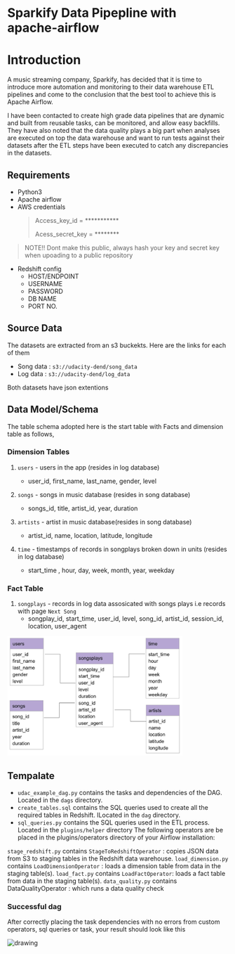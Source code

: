 # Sparkify Data Pipepline with apache-airflow

# Introduction
A music streaming company, Sparkify, has decided that it is time to introduce more automation and monitoring to their data warehouse ETL pipelines and come to the conclusion that the best tool to achieve this is Apache Airflow.

I have been contacted to create high grade data pipelines that are dynamic and built from reusable tasks, can be monitored, and allow easy backfills. They have also noted that the data quality plays a big part when analyses are executed on top the data warehouse and want to run tests against their datasets after the ETL steps have been executed to catch any discrepancies in the datasets.


## Requirements 
*  Python3
*  Apache airflow
*  AWS credentials 
   > Access_key_id = ***********
   >
   > Acess_secret_key = ********
> NOTE!! Dont make this public, always hash your key and secret key when upoading to a public repository
* Redshift config
    * HOST/ENDPOINT
    * USERNAME
    * PASSWORD
    * DB NAME
    * PORT NO.
    
    
## Source Data
The datasets are extracted from an s3 buckekts. Here are the links for each of them 
* Song data : `s3://udacity-dend/song_data`
* Log data : `s3://udacity-dend/log_data`

Both datasets have json extentions


## Data Model/Schema 
The table schema adopted here is the start table with Facts and dimension table as follows, 

### Dimension Tables
1. `users` - users in the app (resides in log database)
    * user_id, first_name, last_name, gender, level
    
2. `songs` - songs in music database (resides in song database)
    * songs_id, title, artist_id, year, duration
    
3. `artists` - artist in music database(resides in song database)
    * artist_id, name, location, latitude, longitude
    
4. `time` - timestamps of records in songplays broken down in units (resides in log database)
    * start_time , hour, day, week, month, year, weekday
    
### Fact Table    
1. `songplays` - records in log data assosicated with songs plays i.e records with page `Next Song`
    * songplay_id, start_time, user_id, level, song_id, artist_id, session_id, location, user_agent
    
<img src="imgs/star_schema_photo.jpg" alt="drawing" width="400"/>

## Tempalate
* `udac_example_dag.py` contains the tasks and dependencies of the DAG. Located in the `dags` directory.
* `create_tables.sql` contains the SQL queries used to create all the required tables in Redshift. ILocated in the `dag` directory.
* `sql_queries.py` contains the SQL queries used in the ETL process. Located in the `plugins/helper` directory
The following operators are be placed in the plugins/operators directory of your Airflow installation:

`stage_redshift.py` contains `StageToRedshiftOperator` :  copies JSON data from S3 to staging tables in the Redshift data warehouse.
`load_dimension.py` contains `LoadDimensionOperator` :  loads a dimension table from data in the staging table(s).
`load_fact.py` contains `LoadFactOperator`: loads a fact table from data in the staging table(s).
`data_quality.py` contains DataQualityOperator : which runs a data quality check

### Successful dag
After correctly placing the task dependencies with no errors from custom operators, sql queries or task, your result should look like this

<img src="imgs/dags.png" alt="drawing" width="400"/>
